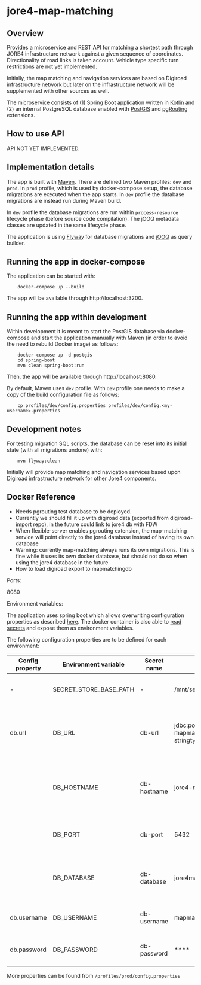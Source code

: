 # jore4-map-matching

## Overview

Provides a microservice and REST API for matching a shortest path through JORE4 infrastructure network against a given sequence of coordinates. Directionality of road links is taken account. Vehicle type specific turn restrictions are not yet implemented.

Initially, the map matching and navigation services are based on Digiroad infrastructure network but later on the infrastructure network will be supplemented with other sources as well.

The microservice consists of (1) Spring Boot application written in [Kotlin](https://kotlinlang.org/) and (2) an internal PostgreSQL database enabled with [PostGIS](https://postgis.net/) and [pgRouting](https://pgrouting.org/) extensions.

## How to use API

API NOT YET IMPLEMENTED.

## Implementation details

The app is built with [Maven](https://maven.apache.org/). There are defined two Maven profiles: `dev` and `prod`. In `prod` profile, which is used by docker-compose setup, the database migrations are executed when the app starts. In `dev` profile the database migrations are instead run during Maven build.

In `dev` profile the database migrations are run within `process-resource` lifecycle phase (before source code compilation). The jOOQ metadata classes are updated in the same lifecycle phase.

The application is using [Flyway](https://flywaydb.org/) for database migrations and [jOOQ](https://www.jooq.org/) as query builder.

## Running the app in docker-compose

The application can be started with:

```
    docker-compose up --build
```

The app will be available through http://localhost:3200.

## Running the app within development

Within development it is meant to start the PostGIS database via docker-compose and start the application manually with Maven (in order to avoid the need to rebuild Docker image) as follows:

```
    docker-compose up -d postgis
    cd spring-boot
    mvn clean spring-boot:run
```

Then, the app will be available through http://localhost:8080.

By default, Maven uses `dev` profile. With `dev` profile one needs to make a copy of the build configuration file as follows:

```
    cp profiles/dev/config.properties profiles/dev/config.<my-username>.properties
```

## Development notes

For testing migration SQL scripts, the database can be reset into its initial state (with all migrations undone) with:

```
    mvn flyway:clean
```

Initially will provide map matching and navigation services based upon Digiroad infrastructure network for other Jore4 components.

## Docker Reference

- Needs pgrouting test database to be deployed.
- Currently we should fill it up with digiroad data (exported from digiroad-import repo), in the future could link to jore4 db with FDW
- When flexible-server enables pgrouting extension, the map-matching service will point directly to the jore4 database
instead of having its own database
- Warning: currently map-matching always runs its own migrations. This is fine while it uses its own docker database, but should not do so
when using the jore4 database in the future
- How to load digiroad export to mapmatchingdb

Ports:

8080

Environment variables:

The application uses spring boot which allows overwriting configuration properties as described
[here](https://docs.spring.io/spring-boot/docs/current/reference/html/features.html#features.external-config.typesafe-configuration-properties.relaxed-binding.environment-variables).
The docker container is also able to
[read secrets](https://github.com/HSLdevcom/jore4-tools#read-secretssh) and expose
them as environment variables.

The following configuration properties are to be defined for each environment:

| Config property         | Environment variable    | Secret name      | Example                                                                            | Description                                                                      |
| ----------------------  | ----------------------- | ---------------- | ---------------------------------------------------------------------------------- | -------------------------------------------------------------------------------- |
| -                       | SECRET_STORE_BASE_PATH  | -                | /mnt/secrets-store                                                                 | Directory containing the docker secrets                                          |
| db.url                  | DB_URL                  | db-url           | jdbc:postgresql://jore4-mapmatchingdb:5432/jore4mapmatching?stringtype=unspecified | The jdbc url of the database containing the routing (+Digiroad) data             |
|                         | DB_HOSTNAME             | db-hostname      | jore4-mapmatchingdb                                                                | The IP/hostname of the routing database (if DB_URL is not set)                   |
|                         | DB_PORT                 | db-port          | 5432                                                                               | The port of the routing database (if DB_URL is not set)                          |
|                         | DB_DATABASE             | db-database      | jore4mapmatching                                                                   | The name of the routing database (if DB_URL is not set)                          |
| db.username             | DB_USERNAME             | db-username      | mapmatching                                                                        | Username for the routing database                                                |
| db.password             | DB_PASSWORD             | db-password      | ****                                                                               | Password for the routing database                                                |

More properties can be found from `/profiles/prod/config.properties`
